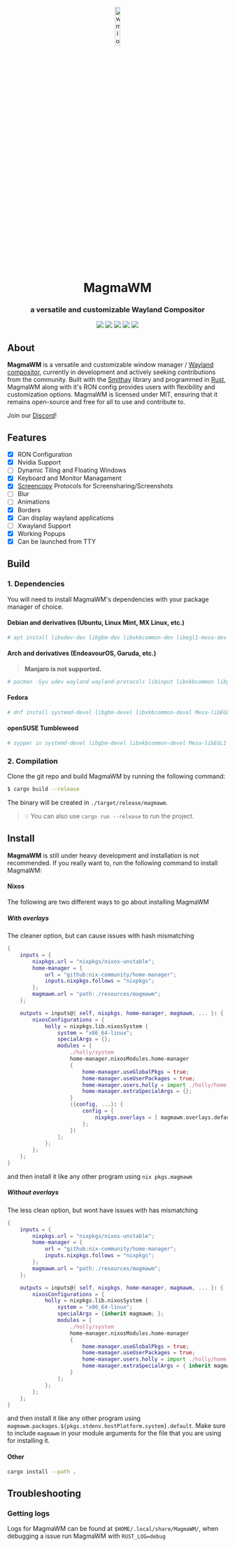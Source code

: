 <p align="center">
  <p align="center">
    <img src="https://repository-images.githubusercontent.com/635377565/a694ba10-40cb-4c7e-aec9-c3d44516e6c7" style="width: 15%;" alt="wmlogo"></img>
    <h1 align="center">MagmaWM</h1>
 <h3 align="center">a versatile and customizable Wayland Compositor</h3>
</p>
</p>
  <p align="center">
    <img src="https://img.shields.io/github/languages/top/magmawm/magmawm?style=for-the-badge"/>
    <img src="https://img.shields.io/github/commit-activity/m/magmawm/magmawm?style=for-the-badge"/>
    <img src="https://img.shields.io/github/issues/magmawm/magmawm?style=for-the-badge"/>
    <img src="https://img.shields.io/github/license/magmawm/magmawm?style=for-the-badge"/>
    <img src="https://img.shields.io/discord/1087402623646322748?style=for-the-badge"/>
  </p>

## About

**MagmaWM** is a versatile and customizable window manager / [Wayland compositor](https://wayland.freedesktop.org/), currently in development and actively seeking contributions from the community. Built with the [Smithay](https://github.com/Smithay/smithay) library and programmed in [Rust](https://www.rust-lang.org/), MagmaWM along with it's RON config provides users with flexibility and customization options. MagmaWM is licensed under MIT, ensuring that it remains open-source and free for all to use and contribute to.

Join our [Discord](https://discord.gg/VM8DkxaHfa)!

## Features

- [x] RON Configuration
- [x] Nvidia Support
- [ ] Dynamic Tiling and Floating Windows
- [x] Keyboard and Monitor Managament
- [x] [Screencopy](https://wayland.app/protocols/wlr-screencopy-unstable-v1) Protocols for Screensharing/Screenshots
- [ ] Blur
- [ ] Animations
- [X] Borders
- [x] Can display wayland applications
- [ ] Xwayland Support
- [x] Working Popups
- [x] Can be launched from TTY

<!-- hello there -->

## Build

### 1. Dependencies
You will need to install MagmaWM's dependencies with your package manager of choice.

#### Debian and derivatives (Ubuntu, Linux Mint, MX Linux, etc.)
```bash
# apt install libudev-dev libgbm-dev libxkbcommon-dev libegl1-mesa-dev libwayland-dev libinput-dev libdbus-1-dev libsystemd-dev libseat-dev
```

#### Arch and derivatives (EndeavourOS, Garuda, etc.)
> **Manjaro is not supported.**
```bash
# pacman -Syu udev wayland wayland-protocols libinput libxkbcommon libglvnd seatd dbus-glib mesa
```

#### Fedora
```bash
# dnf install systemd-devel libgbm-devel libxkbcommon-devel Mesa-libEGL-devel wayland-devel libinput-devel dbus-glib-devel libseat-devel
```

#### openSUSE Tumbleweed
```bash
# zypper in systemd-devel libgbm-devel libxkbcommon-devel Mesa-libEGL1 wayland-devel libinput-devel libdbus-glib-1-3 seatd-devel
```

### 2. Compilation
Clone the git repo and build MagmaWM by running the following command:
```bash
$ cargo build --release
```
The binary will be created in `./target/release/magmawm`.
> 💡 You can also use `cargo run --release` to run the project.
## Install
**MagmaWM** is still under heavy development and installation is not recommended.
If you really want to, run the following command to install MagmaWM: 

#### Nixos
The following are two different ways to go about installing MagmaWM
##### With overlays
The cleaner option, but can cause issues with hash mismatching
```nix
{
	inputs = {
    	nixpkgs.url = "nixpkgs/nixos-unstable";
    	home-manager = {
    		url = "github:nix-community/home-manager";
    		inputs.nixpkgs.follows = "nixpkgs";
    	};
    	magmawm.url = "path:./resources/magmawm";
 	};

 	outputs = inputs@{ self, nixpkgs, home-manager, magmawm, ... }: {
    	nixosConfigurations = {
      		holly = nixpkgs.lib.nixosSystem {
        		system = "x86_64-linux";
        		specialArgs = {};
        		modules = [
          			./holly/system
          			home-manager.nixosModules.home-manager
					{
          				home-manager.useGlobalPkgs = true;
          				home-manager.useUserPackages = true;
          				home-manager.users.holly = import ./holly/home;
          				home-manager.extraSpecialArgs = {};
          			}
          			({config, ...}: {
						config = {
							nixpkgs.overlays = [ magmawm.overlays.default ];
						};
					})
        		];
      		};
    	};
 	};
}
```
and then install it like any other program using ```nix pkgs.magmawm```
##### Without overlays
The less clean option, but wont have issues with has mismatching
```nix
{
	inputs = {
    	nixpkgs.url = "nixpkgs/nixos-unstable";
    	home-manager = {
    		url = "github:nix-community/home-manager";
    		inputs.nixpkgs.follows = "nixpkgs";
    	};
    	magmawm.url = "path:./resources/magmawm";
 	};

 	outputs = inputs@{ self, nixpkgs, home-manager, magmawm, ... }: {
    	nixosConfigurations = {
      		holly = nixpkgs.lib.nixosSystem {
        		system = "x86_64-linux";
        		specialArgs = {inherit magmawm; };
        		modules = [
          			./holly/system
          			home-manager.nixosModules.home-manager
					{
          				home-manager.useGlobalPkgs = true;
          				home-manager.useUserPackages = true;
          				home-manager.users.holly = import ./holly/home;
          				home-manager.extraSpecialArgs = { inherit magmawm; };
          			}
        		];
      		};
    	};
 	};
}
```
and then install it like any other program using ```magmawm.packages.${pkgs.stdenv.hostPlatform.system}.default```. Make sure to include ```magmawm``` in your module arguments for the file that you are using for installing it.
#### Other
```bash
cargo install --path .
```

## Troubleshooting

### Getting logs
Logs for MagmaWM can be found at `$HOME/.local/share/MagmaWM/`, when debugging a issue run MagmaWM with `RUST_LOG=debug`

